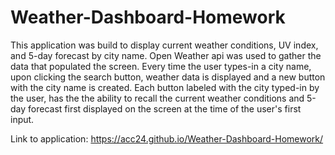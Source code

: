 # Weather-Dashboard-Homework
This application was build to display current weather conditions, UV index, and 5-day forecast by city name.
Open Weather api was used to gather the data that populated the screen.
Every time the user types-in a city name, upon clicking the search button, weather data is displayed and a new button with the city name is created.
Each button labeled with the city typed-in by the user, has the the ability to recall the current weather conditions and 5-day forecast first displayed on the screen at the time of the user's first input.

 Link to application: https://acc24.github.io/Weather-Dashboard-Homework/
